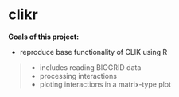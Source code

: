 # clikr

__Goals of this project:__

- reproduce base functionality of CLIK using R
> - includes reading BIOGRID data
> - processing interactions
> - ploting interactions in a matrix-type plot